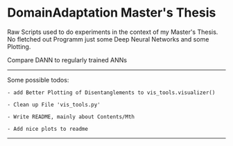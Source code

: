 # DomainAdaptation Master's Thesis
Raw Scripts used to do experiments in the context of my Master's Thesis. No fletched out Programm just some Deep Neural Networks and some Plotting.

Compare DANN to regularly trained ANNs

____________________________
Some possible todos:

    - add Better Plotting of Disentanglements to vis_tools.visualizer()
    
    - Clean up File 'vis_tools.py'
    
    - Write README, mainly about Contents/Mth
    
    - Add nice plots to readme
    
____________________________
